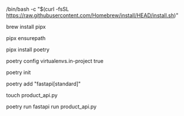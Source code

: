 /bin/bash -c "$(curl -fsSL https://raw.githubusercontent.com/Homebrew/install/HEAD/install.sh)"

brew install pipx

pipx ensurepath

pipx install poetry

poetry config virtualenvs.in-project true

poetry init

poetry add "fastapi[standard]"

touch product_api.py

poetry run fastapi run product_api.py